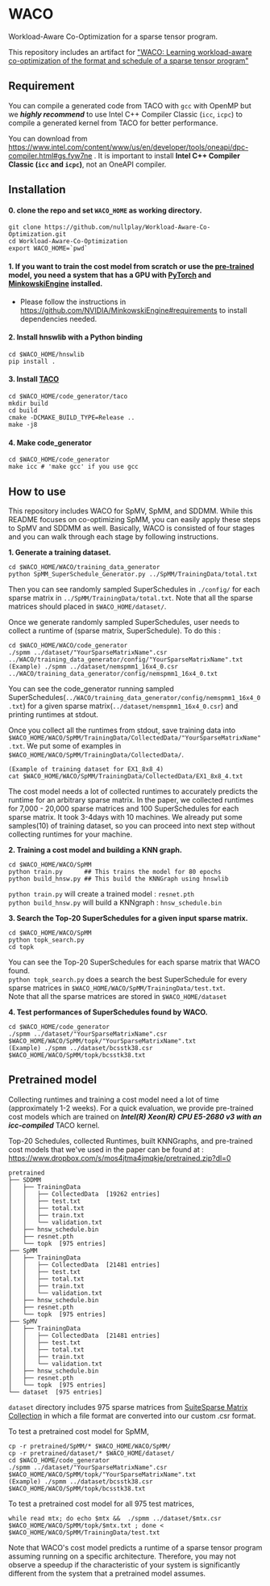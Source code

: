 # WACO
Workload-Aware Co-Optimization for a sparse tensor program.

This repository includes an artifact for ["WACO: Learning workload-aware co-optimization of the format and schedule of a sparse tensor program"](https://dl.acm.org/doi/10.1145/3575693.3575742)

## Requirement
You can compile a generated code from TACO with `gcc` with OpenMP but we ***highly recommend*** to use Intel C++ Compiler Classic (`icc`, `icpc`) to compile a generated kernel from TACO for better performance.

You can download from https://www.intel.com/content/www/us/en/developer/tools/oneapi/dpc-compiler.html#gs.fyw7ne . It is important to install **Intel C++ Compiler Classic (`icc` and `icpc`)**, not an OneAPI compiler.

## Installation
#### 0. clone the repo and set `WACO_HOME` as working directory.
```
git clone https://github.com/nullplay/Workload-Aware-Co-Optimization.git
cd Workload-Aware-Co-Optimization
export WACO_HOME=`pwd`
```  
#### 1. If you want to train the cost model from scratch or use the [pre-trained](https://github.com/nullplay/Workload-Aware-Co-Optimization/edit/main/README.md#pretrained-model) model, you need a system that has a GPU with [PyTorch](https://pytorch.org/get-started/locally/) and [MinkowskiEngine](https://github.com/NVIDIA/MinkowskiEngine) installed.

- Please follow the instructions in https://github.com/NVIDIA/MinkowskiEngine#requirements to install dependencies needed.  
#### 2. Install hnswlib with a Python binding
```
cd $WACO_HOME/hnswlib
pip install .
```
#### 3. Install [TACO](https://github.com/tensor-compiler/taco)
```
cd $WACO_HOME/code_generator/taco
mkdir build
cd build
cmake -DCMAKE_BUILD_TYPE=Release ..
make -j8
```
#### 4. Make code_generator
```
cd $WACO_HOME/code_generator
make icc # 'make gcc' if you use gcc
```

## How to use
This repository includes WACO for SpMV, SpMM, and SDDMM. While this README focuses on co-optimizing SpMM, you can easily apply these steps to SpMV and SDDMM as well.
Basically, WACO is consisted of four stages and you can walk through each stage by following instructions. 

**1. Generate a training dataset.**
```
cd $WACO_HOME/WACO/training_data_generator
python SpMM_SuperSchedule_Generator.py ../SpMM/TrainingData/total.txt
```
Then you can see randomly sampled SuperSchedules in `./config/` for each sparse matrix in `../SpMM/TrainingData/total.txt`.
Note that all the sparse matrices should placed in `$WACO_HOME/dataset/`.

Once we generate randomly sampled SuperSchedules, user needs to collect a runtime of (sparse matrix, SuperSchedule). To do this :
```
cd $WACO_HOME/WACO/code_generator
./spmm ../dataset/"YourSparseMatrixName".csr ../WACO/training_data_generator/config/"YourSparseMatrixName".txt
(Example) ./spmm ../dataset/nemspmm1_16x4_0.csr ../WACO/training_data_generator/config/nemspmm1_16x4_0.txt
```
You can see the code_generator running sampled SuperSchedules(`../WACO/training_data_generator/config/nemspmm1_16x4_0.txt`) for a given sparse matrix(`../dataset/nemspmm1_16x4_0.csr`) and printing runtimes at stdout. 

Once you collect all the runtimes from stdout, save training data into `$WACO_HOME/WACO/SpMM/TrainingData/CollectedData/"YourSparseMatrixName".txt`. We put some of examples in `$WACO_HOME/WACO/SpMM/TrainingData/CollectedData/`. 
```
(Example of training dataset for EX1_8x8_4)
cat $WACO_HOME/WACO/SpMM/TrainingData/CollectedData/EX1_8x8_4.txt
```

The cost model needs a lot of collected runtimes to accurately predicts the runtime for an arbitrary sparse matrix. In the paper, we collected runtimes for 7,000 - 20,000 sparse matrices and 100 SuperSchedules for each sparse matrix. It took 3-4days with 10 machines. We already put some samples(10) of training dataset, so you can proceed into next step without collecting runtimes for your machine.

**2. Training a cost model and building a KNN graph.**
```
cd $WACO_HOME/WACO/SpMM
python train.py      ## This trains the model for 80 epochs
python build_hnsw.py ## This build the KNNGraph using hnswlib
```

`python train.py` will create a trained model : `resnet.pth`  
`python build_hnsw.py` will build a KNNgraph : `hnsw_schedule.bin`

**3. Search the Top-20 SuperSchedules for a given input sparse matrix.**
```
cd $WACO_HOME/WACO/SpMM
python topk_search.py
cd topk
```
You can see the Top-20 SuperSchedules for each sparse matrix that WACO found.   
`python topk_search.py` does a search the best SuperSchedule for every sparse matrices in `$WACO_HOME/WACO/SpMM/TrainingData/test.txt`.  
Note that all the sparse matrices are stored in `$WACO_HOME/dataset`

**4. Test performances of SuperSchedules found by WACO.**
```
cd $WACO_HOME/code_generator
./spmm ../dataset/"YourSparseMatrixName".csr $WACO_HOME/WACO/SpMM/topk/"YourSparseMatrixName".txt
(Example) ./spmm ../dataset/bcsstk38.csr $WACO_HOME/WACO/SpMM/topk/bcsstk38.txt
```

## Pretrained model
Collecting runtimes and training a cost model need a lot of time (approximately 1-2 weeks). For a quick evaluation, we provide pre-trained cost models which are trained on ***Intel(R) Xeon(R) CPU E5-2680 v3 with an icc-compiled*** TACO kernel. 

Top-20 Schedules, collected Runtimes, built KNNGraphs, and pre-trained cost models that we've used in the paper can be found at : 
https://www.dropbox.com/s/mos4jtma4jmqkje/pretrained.zip?dl=0


```
pretrained
├── SDDMM
│   ├── TrainingData
│   │   ├── CollectedData  [19262 entries]
│   │   ├── test.txt
│   │   ├── total.txt
│   │   ├── train.txt
│   │   └── validation.txt
│   ├── hnsw_schedule.bin
│   ├── resnet.pth
│   └── topk  [975 entries]
├── SpMM
│   ├── TrainingData
│   │   ├── CollectedData  [21481 entries]
│   │   ├── test.txt
│   │   ├── total.txt
│   │   ├── train.txt
│   │   └── validation.txt
│   ├── hnsw_schedule.bin
│   ├── resnet.pth
│   └── topk  [975 entries]
├── SpMV
│   ├── TrainingData
│   │   ├── CollectedData  [21481 entries]
│   │   ├── test.txt
│   │   ├── total.txt
│   │   ├── train.txt
│   │   └── validation.txt
│   ├── hnsw_schedule.bin
│   ├── resnet.pth
│   └── topk  [975 entries]
└── dataset  [975 entries]
```

`dataset` directory includes 975 sparse matrices from [SuiteSparse Matrix Collection](https://sparse.tamu.edu/) in which a file format are converted into our custom .csr format. 

To test a pretrained cost model for SpMM,
```
cp -r pretrained/SpMM/* $WACO_HOME/WACO/SpMM/
cp -r pretrained/dataset/* $WACO_HOME/dataset/
cd $WACO_HOME/code_generator
./spmm ../dataset/"YourSparseMatrixName".csr $WACO_HOME/WACO/SpMM/topk/"YourSparseMatrixName".txt
(Example) ./spmm ../dataset/bcsstk38.csr $WACO_HOME/WACO/SpMM/topk/bcsstk38.txt
```

To test a pretrained cost model for all 975 test matrices,
```
while read mtx; do echo $mtx &&  ./spmm ../dataset/$mtx.csr $WACO_HOME/WACO/SpMM/topk/$mtx.txt ; done < $WACO_HOME/WACO/SpMM/TrainingData/test.txt
```

Note that WACO's cost model predicts a runtime of a sparse tensor program assuming running on a specific architecture. Therefore, you may not observe a speedup if the characteristic of your system is significantly different from the system that a pretrained model assumes.
